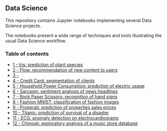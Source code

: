 ## Data Science

This repository contains Jupyter notebooks implementing several Data Science projects. 

The notebooks present a wide range of techniques and tools illustrating the usual Data Science workflow.

### Table of contents

* [1 - Iris: prediction of plant species](https://github.com/bmarroc/data-science/blob/edfda7bd21378355c62170f57f20db9cf3e735d3/1/ds_1.ipynb)
* [2 - Flow: recommendation of new content to users](https://github.com/bmarroc/data-science/blob/8d1a6bb1c56bf3ad09d47fe3c6756606fec63b3d/2/ds_2.ipynb)
* [3 - ]()
* [4 - Credit Card: segmentation of clients](https://github.com/bmarroc/data-science/blob/2b9933cf10870ebbe96ab0fb623409496e313f4c/4/ds_4.ipynb)
* [5 - Household Power Consumption: prediction of electric usage](https://github.com/bmarroc/data-science/blob/6465666471a8a4607448984bb58e19a5207299ec/5/ds_5.ipynb)
* [6 - Sarcasm: sentiment analysis of news headlines](https://github.com/bmarroc/data-science/blob/858482f071c97616b4e135c598f22926fa1f0698/6/ds_6.ipynb)
* [7 - Rock Paper Scissors: recognition of hand signs](https://github.com/bmarroc/data-science/blob/c0967977df17692c34b474e3d533ac1edb039d1d/7/ds_7.ipynb)
* [8 - Fashion MNIST: classification of fashion images](https://github.com/bmarroc/data-science/blob/83baa1bd0d0ef1b5cb4dfc92c16d693f7a0f90a3/8/ds_8.ipynb)
* [9 - Properati: prediction of properties sales prices](https://github.com/bmarroc/data-science/blob/6539abbc05bb2f0cd233fad29dd0879108bc54e0/9/ds_9.ipynb)
* [10 - Titanic: prediction of survival of a disaster](https://github.com/bmarroc/data-science/blob/feecef961e0530301183035997d877a03ea3a1ae/10/ds_10.ipynb)
* [11 - ECG: anomaly detection on electrocardiograms](https://github.com/bmarroc/data-science/blob/137de1da045d254255a54c81ca797b656376cddc/11/ds_11.ipynb)
* [12 - Chinook: exploratory analysis of a music store database](https://github.com/bmarroc/data-science/blob/2533759859435eef84099eb8274a8f1b06219e0d/12/ds_12.ipynb)

